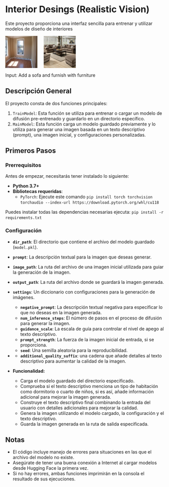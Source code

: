 # Interior Desings (Realistic Vision)

Este proyecto proporciona una interfaz sencilla para entrenar y utilizar modelos de diseño de interiores


<div style="display: flex;">
    <img src="resources/input.jpg" alt="Input" style="width: 20%; margin-right: 20px;">
    <img src="resources/output.jpg" alt="Output" style="width: 20%; margin-right: 20px;">
</div>

Input: Add a sofa and furnish with furniture

## Descripción General

El proyecto consta de dos funciones principales:

1.  `TrainModel`: Esta función se utiliza para entrenar o cargar un modelo de difusión pre-entrenado y guardarlo en un directorio específico.
2.  `MainModel`: Esta función carga un modelo guardado previamente y lo utiliza para generar una imagen basada en un texto descriptivo (prompt), una imagen inicial, y configuraciones personalizadas.

## Primeros Pasos

### Prerrequisitos

Antes de empezar, necesitarás tener instalado lo siguiente:

*   **Python 3.7+**
*   **Bibliotecas requeridas**:
    * `PyTorch`: Ejecute este comando `pip install torch torchvision torchaudio --index-url https://download.pytorch.org/whl/cu118`

Puedes instalar todas las dependencias necesarias ejecuta: `pip install -r requirements.txt`


### Configuración

*   **`dir_path`**: El directorio que contiene el archivo del modelo guardado (`model.pkl`).
*   **`prompt`**: La descripción textual para la imagen que deseas generar.
*   **`image_path`**: La ruta del archivo de una imagen inicial utilizada para guiar la generación de la imagen.
*   **`output_path`**: La ruta del archivo donde se guardará la imagen generada.
*   **`settings`**: Un diccionario con configuraciones para la generación de imágenes.
    *   **`negative_prompt`**: La descripción textual negativa para especificar lo que no deseas en la imagen generada.
    *   **`num_inference_steps`**: El número de pasos en el proceso de difusión para generar la imagen.
    *   **`guidance_scale`**: La escala de guía para controlar el nivel de apego al texto descriptivo.
    *   **`prompt_strength`**: La fuerza de la imagen inicial de entrada, si se proporciona.
    *   **`seed`**: Una semilla aleatoria para la reproducibilidad.
*   *   **`additional_quality_suffix`**: una cadena que añade detalles al texto descriptivo para aumentar la calidad de la imagen.

*   **Funcionalidad:**
    *   Carga el modelo guardado del directorio especificado.
    *   Comprueba si el texto descriptivo menciona un tipo de habitación como dormitorio o cuarto de niños, si es así, añade información adicional para mejorar la imagen generada.
    *   Construye el texto descriptivo final combinando la entrada del usuario con detalles adicionales para mejorar la calidad.
    *   Genera la imagen utilizando el modelo cargado, la configuración y el texto descriptivo.
    *   Guarda la imagen generada en la ruta de salida especificada.

## Notas

*   El código incluye manejo de errores para situaciones en las que el archivo del modelo no existe.
*   Asegúrate de tener una buena conexión a Internet al cargar modelos desde Hugging Face la primera vez.
*   Si no hay errores, ambas funciones imprimirán en la consola el resultado de sus ejecuciones.